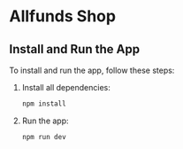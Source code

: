 # Allfunds Shop

## Install and Run the App

To install and run the app, follow these steps:

1. Install all dependencies:

   ```bash
   npm install
   ```

2. Run the app:
   ```bash
   npm run dev
   ```

